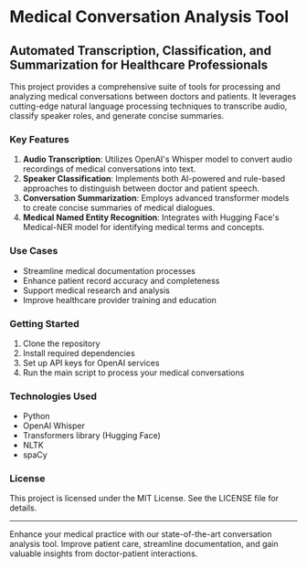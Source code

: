 # Medical Conversation Analysis Tool

## Automated Transcription, Classification, and Summarization for Healthcare Professionals

This project provides a comprehensive suite of tools for processing and analyzing medical conversations between doctors and patients. It leverages cutting-edge natural language processing techniques to transcribe audio, classify speaker roles, and generate concise summaries.

### Key Features

1. **Audio Transcription**: Utilizes OpenAI's Whisper model to convert audio recordings of medical conversations into text.
2. **Speaker Classification**: Implements both AI-powered and rule-based approaches to distinguish between doctor and patient speech.
3. **Conversation Summarization**: Employs advanced transformer models to create concise summaries of medical dialogues.
4. **Medical Named Entity Recognition**: Integrates with Hugging Face's Medical-NER model for identifying medical terms and concepts.

### Use Cases

- Streamline medical documentation processes
- Enhance patient record accuracy and completeness
- Support medical research and analysis
- Improve healthcare provider training and education

### Getting Started

1. Clone the repository
2. Install required dependencies
3. Set up API keys for OpenAI services
4. Run the main script to process your medical conversations

### Technologies Used

- Python
- OpenAI Whisper
- Transformers library (Hugging Face)
- NLTK
- spaCy

### License

This project is licensed under the MIT License. See the LICENSE file for details.

---

Enhance your medical practice with our state-of-the-art conversation analysis tool. Improve patient care, streamline documentation, and gain valuable insights from doctor-patient interactions.
